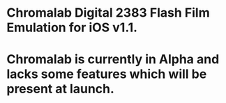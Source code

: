 # Chromalab Digital 2383 Flash Film Emulation for iOS v1.1.
# Chromalab is currently in Alpha and lacks some features which will be present at launch.
